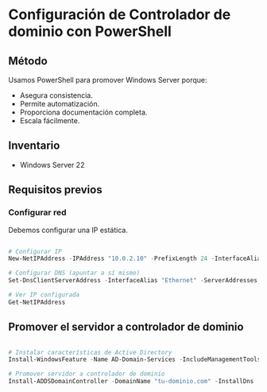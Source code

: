 # Configuración de Controlador de dominio con PowerShell

## Método
Usamos PowerShell para promover Windows Server porque:
- Asegura consistencia.
- Permite automatización.
- Proporciona documentación completa.
- Escala fácilmente.

## Inventario
- Windows Server 22

## Requisitos previos

### Configurar red
Debemos configurar una IP estática. 

```powershell

# Configurar IP
New-NetIPAddress -IPAddress "10.0.2.10" -PrefixLength 24 -InterfaceAlias "Ethernet" -DefaultGateway "10.0.0.2"

# Configurar DNS (apuntar a sí mismo)
Set-DnsClientServerAddress -InterfaceAlias "Ethernet" -ServerAddresses "192.168.1.10"

# Ver IP configurada
Get-NetIPAddress
```

## Promover el servidor a controlador de dominio

```powershell

# Instalar características de Active Directory
Install-WindowsFeature -Name AD-Domain-Services -IncludeManagementTools

# Promover servidor a controlador de dominio
Install-ADDSDomainController -DomainName "tu-dominio.com" -InstallDns
```


